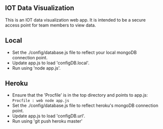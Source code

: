 ## IOT Data Visualization
This is an IOT data visualization web app. It is intended to be a secure access point for team members to view data. 

## Local  
  * Set the ./config/database.js file to reflect your local mongoDB connection point.
  * Update app.js to load 'configDB.local'.
  * Run using 'node app.js'.
## Heroku 
  * Ensure that the 'Procfile' is in the top directory and points to app.js:
    ``` Procfile : web node app.js ```
  * Set the ./config/database.js file to reflect heroku's mongoDB connection point.
  * Update app.js to load 'configDB.url'.
  * Run using 'git push heroku master'
